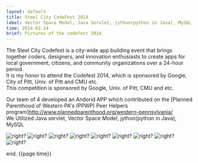 ```yaml
---
layout: default
title: Steel City CodeFest 2014
label: Vector Space Model, Java Servlet, jython(python in Java), MySQL
time: 2014-02-24
brief: Pictures of the codefest 2014
---
```


The Steel City Codefest is a city-wide app building event that brings together coders, designers, and innovation enthusiasts to create apps for local government, citizens, and community organizations over a 24-hour period.  
It is my honor to attend the Codefest 2014, which is sponsored by Google, City of Pitt, Univ. of Pitt and CMU etc.  
This competition is sponsored by Google, Univ. of Pitt, CMU and etc.   

Our team of 4 developed an Andorid APP which contributed on the [Planned Parenthood of Western PA's (PPWP) Peer Helpers program]<http://www.plannedparenthood.org/western-pennsylvania/>  
We Utilized Java servlet, Vector Space Model, jython(python in Java), MySQL  

![right?](/images/codefest/201402241.jpg)
![right?](/images/codefest/201402242.jpg)
![right?](/images/codefest/201402243.jpg)
![right?](/images/codefest/201402244.jpg)
![right?](/images/codefest/201402245.jpg)
![right?](/images/codefest/201402246.jpg)
![right?](/images/codefest/201402247.jpg)
![right?](/images/codefest/201402248.jpg)
![right?](/images/codefest/201402249.jpg)

end.
{{page.time}}
